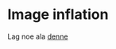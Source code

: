 # Image inflation

Lag noe ala [denne](https://kstatic.googleusercontent.com/files/55283dea7e9b910cbb5556fe326165ba623c186ff87d9effe842ca583bc51408e61a109c26901c72045eaea09634cd6a1d8bf2d370e2ceb4320a4890324fd0bc)